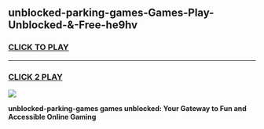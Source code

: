 
## unblocked-parking-games-Games-Play-Unblocked-&-Free-he9hv
<h3>
<a href="https://premium76.site?title=unblocked-parking-games&ref=24A">CLICK TO PLAY</a></h3>
<hr>

<h3>
<a href="https://premium76.site?title=unblocked-parking-games&ref=24A">CLICK 2 PLAY</a>
  
</h3>

<a href="https://premium76.site?title=unblocked-parking-games&ref=24A"><img src="https://clearcache.store/games.png"></a>


**unblocked-parking-games games unblocked: Your Gateway to Fun and Accessible Online Gaming**
